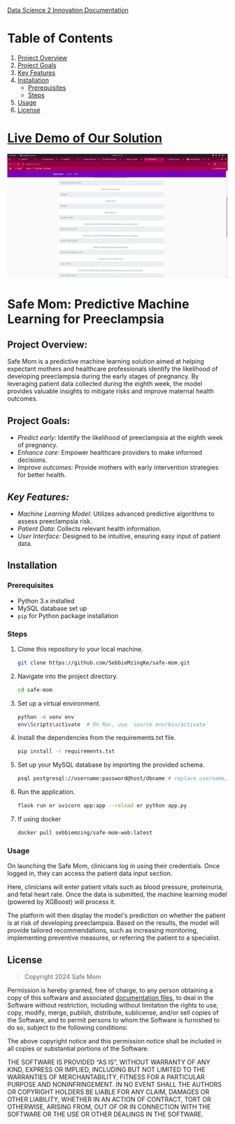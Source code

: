 [Data Science 2 Innovation Documentation](<https://github.com/SebbieMzingKe/Safe-Mom/blob/master/KamiLimu%20Research_%20Preeclampsia%20in%20Pregnant%20Women%20by%20Data%20Science%20Group%202.pdf>)

# Table of Contents


1. [Project Overview](#project-overview)
2. [Project Goals](#project-goals)
3. [Key Features](#key-features)
4. [Installation](#installation)
   - [Prerequisites](#prerequisites)
   - [Steps](#steps)
5. [Usage](#usage)
6. [License](#license)


# [Live Demo of Our Solution](<https://www.loom.com/share/eebbba9b6f164c009c2647f526a4d090>)

[![Watch the video](static/images/preeclampsia.png)](https://www.loom.com/share/90ed393ac43a4bf085f94dd308355164)


# Safe Mom: Predictive Machine Learning for Preeclampsia      

## **Project Overview:**  
Safe Mom is a predictive machine learning solution aimed at helping expectant mothers and healthcare professionals identify the likelihood of developing preeclampsia during the early stages of pregnancy. By leveraging patient data collected during the eighth week, the model provides valuable insights to mitigate risks and improve maternal health outcomes.

## **Project Goals:**
- *Predict early:* Identify the likelihood of preeclampsia at the eighth week of pregnancy.
- *Enhance care:* Empower healthcare providers to make informed decisions.
- *Improve outcomes:* Provide mothers with early intervention strategies for better health.

## *Key Features:*  
- *Machine Learning Model:* Utilizes advanced predictive algorithms to assess preeclampsia risk.  
- *Patient Data:*  Collects relevant health information.
- *User Interface:* Designed to be intuitive, ensuring easy input of patient data.

## Installation

### Prerequisites
- Python 3.x installed
- MySQL database set up
- `pip` for Python package installation

### Steps
1. Clone this repository to your local machine.
   ```bash
   git clone https://github.com/SebbieMzingKe/safe-mom.git
2. Navigate into the project directory.
   ```bash
   cd safe-mom
3. Set up a virtual environment.
   ```bash
   python -m venv env
   env\Scripts\activate  # On Mac, use `source env/bin/activate`
4. Install the dependencies from the requirements.txt file.
   ```bash
   pip install -r requirements.txt
5. Set up your MySQL database by importing the provided schema.
   ```bash
   psql postgresql://username:password@host/dbname # replace username, password, host and dbname with your's
6. Run the application.
   ```bash
   flask run or uvicorn app:app --reload or python app.py
7. If using docker
   ```bash
   docker pull sebbiemzing/safe-mom-web:latest
### Usage
On launching the Safe Mom, clinicians log in using their credentials. Once logged in, they can access the patient data input section.

Here, clinicians will enter patient vitals such as blood pressure, proteinuria, and fetal heart rate. Once the data is submitted, the machine learning model (powered by XGBoost) will process it.

The platform will then display the model's prediction on whether the patient is at risk of developing preeclampsia. Based on the results, the model will provide tailored recommendations, such as increasing monitoring, implementing preventive measures, or referring the patient to a specialist.  

## License
> Copyright 2024 Safe Mom

Permission is hereby granted, free of charge, to any person obtaining a copy of this software and associated [documentation files](<[Data Science 2 Innovation Documentation](https://github.com/SebbieMzingKe/Safe-Mom/blob/master/KamiLimu%20Research_%20Preeclampsia%20in%20Pregnant%20Women%20by%20Data%20Science%20Group%202.pdf)>), to deal in the Software without restriction, including without limitation the rights to use, copy, modify, merge, publish, distribute, sublicense, and/or sell copies of the Software, and to permit persons to whom the Software is furnished to do so, subject to the following conditions:

The above copyright notice and this permission notice shall be included in all copies or substantial portions of the Software.

THE SOFTWARE IS PROVIDED “AS IS”, WITHOUT WARRANTY OF ANY KIND, EXPRESS OR IMPLIED, INCLUDING BUT NOT LIMITED TO THE WARRANTIES OF MERCHANTABILITY, FITNESS FOR A PARTICULAR PURPOSE AND NONINFRINGEMENT. IN NO EVENT SHALL THE AUTHORS OR COPYRIGHT HOLDERS BE LIABLE FOR ANY CLAIM, DAMAGES OR OTHER LIABILITY, WHETHER IN AN ACTION OF CONTRACT, TORT OR OTHERWISE, ARISING FROM, OUT OF OR IN CONNECTION WITH THE SOFTWARE OR THE USE OR OTHER DEALINGS IN THE SOFTWARE.


